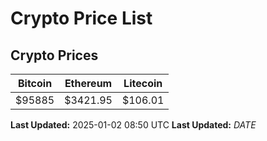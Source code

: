 # Crypto Price List

## Crypto Prices
| Bitcoin | Ethereum | Litecoin |
| ------- | -------- | -------- |
| $95885 | $3421.95 | $106.01 |
**Last Updated:** 2025-01-02 08:50 UTC
**Last Updated:** $DATE$
